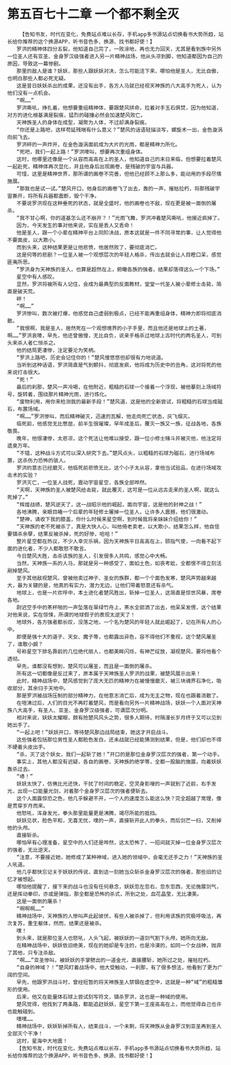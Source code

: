 # 第五百七十二章 一个都不剩全灭
        【告知书友，时代在变化，免费站点难以长存，手机app多书源站点切换看书大势所趋，站长给你推荐的这个换源APP，听书音色多、换源、找书都好使！】
       罗洪的精神体四分五裂，他知道自己完了，一败涂地，再也无力回天，尤其是看到族中另外一位圣人还有亚圣、金身罗汉级强者进入另一片精神战场，他从头凉到脚，他知道都因为自己的原因，导致这一幕惨剧。
       那里的敌人是谁？妖妖，那些人跟妖妖对决，怎么可能活下来，哪怕他是圣人，无比自傲，也明白那些人都必死无疑。
       这是昔日妖妖杀出的成果，还没有出手，各方人马就已经视天神族的八大高手为死人，认为他们没有一点机会。
       “啊……”
       罗洪嘶吼，挣扎着，他想要重组精神体，要跟楚风拼命，拉着对手玉石俱焚，因为他知道，对方的进化根基满是裂痕，猛烈的碰撞必然会加速楚风败亡。
       天神族圣人的身体在成型，凝聚为人体，不过却满身裂痕。
       “你还是上路吧，这样苟延残喘有什么意义？”楚风的话语轻描淡写，螺旋术一出，金色漩涡向前飞去。
       罗洪砰的一声炸开，在金色漩涡面前成为大片的光雨，都是精神力所化。
       “死吧，我们一起上路！”罗洪嚎叫，想要再次重组身体。
       这时，他哪里还像是一个从容而高高在上的圣人，他知道自己的末日来临，但想要拉着楚风一起赴死，精神体再次显化，并且他身后出现画卷，是残破的宇宙与兵器。
       可惜，这里是精神世界，那所谓的画卷不完善，但他已经顾不上那么多，能动用的手段尽情施展。
       “那我也是试一试。”楚风开口，他身后的画卷飞了出去，轰的一声，摧枯拉朽，将那残破宇宙撕开，将所有兵器都震断，毁个干净。
       不要说罗洪现在这种垂死的状态，就是全盛时，他的画卷也不敌，现在更是被一面倒的屠杀。
       “我不甘心啊，你的道基怎么还不崩开？！”光雨飞舞，罗洪冲着楚风嘶吼，他接近疯掉了。
       因为，今天发生的事对他来说，实在是丢人又丢命！
       他是圣人，跟一个小辈在精神平台上同阶决战，原本这就是一件不同寻常的事，让人觉得他不要面皮，以大欺小。
       而到头来，这种结果更是让他悲愤，他居然败了，要彻底消亡。
       这是何等的悲剧？一位圣人被一个观想层次的年轻人格杀，传出去就会让人目瞪口呆，感觉匪夷所思。
       “罗洪身为天神族的圣人，也算是超然在上，俯瞰各族的强者，结果却落得这么一个下场。”
       星空中有人感叹。
       显然，罗洪将被所有人记住，会成为最典型的反面教材，堂堂一代圣人被小辈修士击毙，简直是破天荒。
       砰！
       “啊……”
       罗洪惨叫，数次被打爆，他感觉自己虚弱到极点，已经不能再重组身体，精神力即将彻底消散。
       “我恨啊，我是圣人，居然死在一个观想境界的小子手里，而且他还是地球上的土著，啊……”罗洪哀嚎，早先，他还曾傲慢，无比自负，说亲手格杀过地球上古时代的两名圣人，可到头来杀人者仁恒杀之。
       他的结局更凄惨，注定要沦为笑柄。
       “罗洪上路吧，历史会记住你的！”楚风慢悠悠但却很有力地说道。
       当听到这种话语，罗洪简直是气到颤抖，彻底发疯，他将成为历史中的丑角，这对将死的他来说打击很大。
       “死！”
       最后的刹那，楚风一声冷喝，在他附近，粗糙的石球一个接着一个浮现，被他摹刻上场域符号，旋转着，围绕那片精神光雨，进行炼化。
       “废物利用，用你来检测我的最新手段！”楚风道，这是他的全新尝试，将粗糙的石球当成磁石，布置场域。
       “啊……”罗洪惨叫，而后精神破灭，迅速的瓦解，他走向死亡状态，灰飞烟灭。
       临死前，他感觉无比憋屈，前半生很璀璨，早年成圣后，覆灭一族又一族，征战各地，各族敬畏。
       晚年，他很凄惨，太悲凉，这个死法让他难以接受，跟一位小修士赌斗并被灭他，他注定将遗臭万年。
       “不错，这种战斗方式可以深入研究下去。”楚风点头，以粗糙的石球为磁石，进行场域布置，这杀伤力恐怖的骇人。
       罗洪的意志已经磨灭，他临死前悲愤无比，这个小子太从容，拿他当试验品，在进行场域攻击术的实验？
       罗洪灭亡，一位圣人战死，震动宇宙星空，各族全部哗然。
       “天啊，天神族的圣人被楚风给击毙，就此覆灭，这可是一位从远古走来的圣人啊，就这么死掉了。”
       “辉煌战绩，楚风逆天了，这一战昭示他的崛起，面向宇宙，这是他的封神之战！”
       各地沸腾，亲眼目睹一个后辈的年轻修士屠掉一位圣人，让许多人震撼，他们很激动。
       “楚神，请收下我的膝盖，你什么时候来星空啊，到时候我将亲妹妹介绍给你！”
       “天神族的老不死被杀了，真是大快人心，叫他倚老卖老，以大欺小，结果怎么样，他自信要镇杀余孽，结果反被杀掉，死的好惨，哈哈！”
       整片星空都在热议，不少人幸灾乐祸，因为天神族平日高高在上，颐指气使，一向看不起下面的进化者，不少人都敢怒不敢言。
       今日楚风大胜，击杀该族的圣人，引发很多人共鸣，感觉心中大畅。
       当然，天神族一系的人马，那就是另一种感受了，面如土色，如丧考妣，全都恨不得立刻活剐掉楚风。
       至于其他敌视楚风，曾被他卖过神子、圣女的族群，都一个个面色发寒，楚风声势越来越大，最为关键的是，他真的有实力，潜力无边，让他们带着怒意还有杀气。
       地球上，也是一片欢呼中，本土进化者楚风胜出，斩掉一位圣人，这简直是惊世风暴，席卷各地。
       尉迟空手中的茶杯啪的一声坠落在翠绿竹舟上，茶水全部洒了出去，他呆呆发愣，这个结果对他来说，实在惊悚，所谓的地球假子的表现太逆天了！
       地球外，各方强者都长叹，没落之地，一个名为楚风的年轻人就此崛起了，记在所有人的心中。
       即便是强十大的道子、天女、魔子等，也都露出异色，容不得他们不重视，这个楚风屠圣了，谁敢小觑？
       号称星空下排名靠前的几位绝代丽人，也都美眸闪烁，有神芒绽放，凝视楚风，要将他看个透彻。
       早先，谁都没有想到，楚风可以屠圣，而且是一面倒的屠杀。
       所有这一切都像是反过来了，原本属于天神族圣人罗洪的战果，被楚风展示出来！
       此时，精神战场中，楚风感觉到了庞大无匹的精神力在被慢慢磨灭，被三块魂界石净化，吸收部分，其余归于天地中。
       那是罗洪被战场压制的部分精神力，在他意志消亡后，成为无主之物，现在也跟着消散了。
       在喧沸过后，人们的目光不再盯着楚风，而是看向另外一片精神战场，妖妖一个人面对天神族八大高手，有圣人、亚圣、金身罗汉级强者，可谓层次分明。
       相对来说，妖妖太耀眼，颇有抢楚风风头之势，很多人期待，时隔漫长岁月终于又可以见到她出手了。
       “一起上吧！”妖妖开口，等待楚风那边战局结束，她这才开启战斗。
       这些强者包括那位男性圣人都脸色发白，还未战就已经能猜测到结果，但是，他们却也不得不硬着头皮出手。
       “杀，灭了这个妖女，我们一起斩了她！”开口的是那位金身罗汉层次的强者，第一个动手。
       事实上，其他人都没有迟疑，各自的画卷，天神族的绝学等，全都一股脑的施展，向着妖妖轰杀过去。
       “哧！”
       妖妖太快了，仿佛比光还快，干扰了时间的稳定，空灵身影嗖的一声就到了近前，右手发光，出现一口能量光剑，对着那个金身罗汉层次的强者便斩去。
       这个人面露惊恐之色，他几乎躲避不开，一个人的速度怎么能这么快？完全超越了常理，像是贯穿岁月而来。
       他怒吼，浑身发光，拳头那里能量更是沸腾，竭尽所能的抵挡。
       妖妖见状，脸色平和，无喜无忧，噗的一声，直接斩开此人的拳头，而后剑芒一扫，又削掉他的头颅。
       直接斩杀。
       哪怕早有心理准备，星空中的人们还是哗然，这太恐怖了，一招间就灭掉一位金身罗汉层次的强者，无比逆天。
       “注意，不要接近她，她修成了某种神域，进入她的领域中，会毫无还手之力！”天神族的圣人吼道。
       他几乎都快忘记关于妖妖的传说，直到这一刻她当众斩杀金身罗汉层次的强者，那些旧的记忆才被想起。
       哪怕他提醒了，接下来的战斗也没有任何悬念，妖妖忽左忽右，忽东忽西，无论施展剑气，还是挥动拳印，亦或是弹指，那全都是恐怖的杀式，所到之处，血花晶莹，无比凄美。
       这是一面倒的屠杀！
       “啊啊啊……”
       精神战场中，天神族的人惨叫声此起彼伏，有些人被杀掉了，但利用该族的究极呼吸法，再次复苏，重生躯体，然而，结果还是被杀。
       噗！
       到头来，就是那位圣人也怒吼，人头飞起，被妖妖的一道剑气割下头颅，她所向无敌。
       在精神战场中，妖妖依旧绝美，现在的她却是专注的，也是冷漠的，如同一个女战神，抛弃了其他，只专注杀敌。
       “啊……”亚圣惨叫，被妖妖的手掌劈出的一道金光，直接腰斩，她所过之处，摧枯拉朽。
       “自身的神域？！”楚风盯着战场中，他大受触动，一刹那，有了很多想法，他看到了更为广阔的空间。
       早先，他跟罗洪战斗时，曾经短暂的将天神族圣人禁锢在虚空中，这就是一种“域”的粗糙雏形的使用。
       后来，他又在能量体石球上尝试刻写符文，镇杀罗洪，这也是一种域的使用。
       楚风觉得，他找到了两条路，都能追赶妖妖，星空下第一王座高高在上，而他觉得自己也许也能触碰到。
       噗噗……
       精神战场中，妖妖斩掉所有人，结束战斗，一个未剩，将天神族从金身罗汉到亚圣再到圣人全部灭个干净！
       这时，星海中大地震！
       【告知书友，时代在变化，免费站点难以长存，手机app多书源站点切换看书大势所趋，站长给你推荐的这个换源APP，听书音色多、换源、找书都好使！】